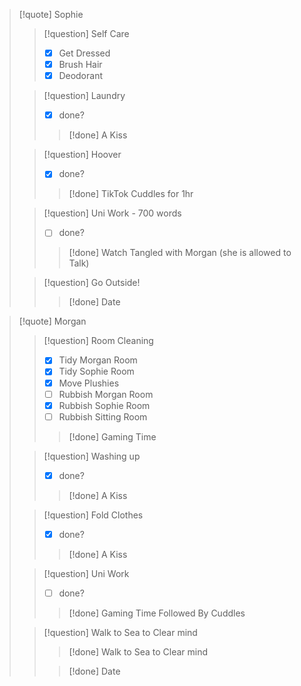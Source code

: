 
> [!quote] Sophie
> > [!question] Self Care
> > - [x] Get Dressed
> > - [x] Brush Hair
> > - [x] Deodorant
> 
> > [!question] Laundry 
> > - [x] done?
> > > [!done] A Kiss
> 
> >[!question] Hoover
> > - [x] done?
> > > [!done]  TikTok Cuddles for 1hr
> 
> >[!question] Uni Work - 700 words
> >- [ ] done?
> > > [!done] Watch Tangled with Morgan (she is allowed to Talk)
> 
> > [!question] Go Outside!
> > > [!done] Date

> [!quote] Morgan
> > [!question] Room Cleaning
> > - [x] Tidy Morgan Room
> > - [x] Tidy Sophie Room
> > - [x] Move Plushies
> > - [ ] Rubbish Morgan Room
> > - [x] Rubbish Sophie Room
> > - [ ] Rubbish Sitting Room
> > > [!done] Gaming Time
> 
> > [!question] Washing up 
> > - [x] done?
> > > [!done] A Kiss
> 
> > [!question] Fold Clothes 
> > - [x] done?
> > > [!done] A Kiss 
> 
> >[!question] Uni Work
> > - [ ] done?
> > > [!done]  Gaming Time Followed By Cuddles
> 
> > [!question] Walk to Sea to Clear mind
> > > [!done] Walk to Sea to Clear mind
> > 
> > > [!done] Date
